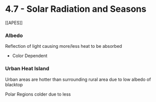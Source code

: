 # 4\.7 - Solar Radiation and Seasons

[[APES]]

### Albedo

Reflection of light causing more/less heat to be absorbed

- Color Dependent

### Urban Heat Island

Urban areas are hotter than surrounding rural area due to low albedo of blacktop

Polar Regions colder due to less